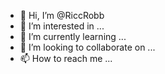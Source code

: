 - 👋 Hi, I’m @RiccRobb
- 👀 I’m interested in ...
- 🌱 I’m currently learning ...
- 💞️ I’m looking to collaborate on ...
- 📫 How to reach me ...

<!---
RiccRobb/RiccRobb is a ✨ special ✨ repository because its `README.md` (this file) appears on your GitHub profile.
You can click the Preview link to take a look at your changes.
--->
